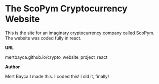 # The ScoPym Cryptocurrency Website

This is the site for an imaginary cryptocurrency company called ScoPym. The website was coded fully in react.

**URL**

mertbayca.github.io/crypto_website_project_react

**Author**

Mert Bayça
I made this. I coded this! I did it, finally!
